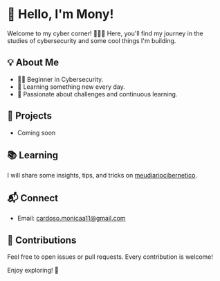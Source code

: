 # 👋 Hello, I'm Mony!

Welcome to my cyber corner! 👩‍💻✨ Here, you'll find my journey in the studies of cybersecurity and some cool things I'm building.

## 💡 About Me

- 👩‍💻 Beginner in Cybersecurity.
- 🌱 Learning something new every day.
- 🚀 Passionate about challenges and continuous learning.

## 🚧 Projects

- Coming soon

## 📚 Learning

I will share some insights, tips, and tricks on [meudiariocibernetico](https://meudiariocibernetico.blogspot.com/).

## 📬 Connect

- Email: cardoso.monicaa11@gmail.com

## 🙌 Contributions

Feel free to open issues or pull requests. Every contribution is welcome!

Enjoy exploring! 🚀


<!---
Monynn/Monynn is a ✨ special ✨ repository because its `README.md` (this file) appears on your GitHub profile.
You can click the Preview link to take a look at your changes.
--->
